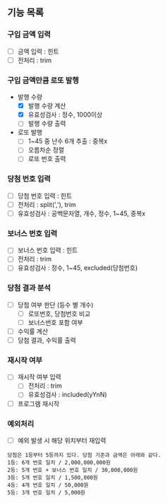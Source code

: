 ## 기능 목록

### 구입 금액 입력

- [ ] 금액 입력 : 힌트
- [ ] 전처리 : trim

### 구입 금액만큼 로또 발행

- 발행 수량
  - [x] 발행 수량 계산
  - [x] 유효성검사 : 정수, 1000이상
  - [ ] 발행 수량 출력
- 로또 발행
  - [ ] 1~45 중 난수 6개 추출 : 중복x
  - [ ] 오름차순 정렬
  - [ ] 로또 번호 출력

### 당첨 번호 입력

- [ ] 당첨 번호 입력 : 힌트
- [ ] 전처리 : split(','), trim
- [ ] 유효성검사 : 공백문자열, 개수, 정수, 1~45, 중복x

### 보너스 번호 입력

- [ ] 보너스 번호 입력 : 힌트
- [ ] 전처리 : trim
- [ ] 유효성검사 : 정수, 1~45, excluded(당첨번호)

### 당첨 결과 분석

- [ ] 당첨 여부 판단 (등수 별 개수)
  - [ ] 로또번호, 당첨번호 비교
  - [ ] 보너스번호 포함 여부
- [ ] 수익률 계산
- [ ] 당첨 결과, 수익률 출력

### 재시작 여부

- [ ] 재시작 여부 입력
  - [ ] 전처리 : trim
  - [ ] 유효성검사 : included(yYnN)
- [ ] 프로그램 재시작

### 예외처리

- [ ] 예외 발생 시 해당 위치부터 재입력

```
당첨은 1등부터 5등까지 있다. 당첨 기준과 금액은 아래와 같다.
1등: 6개 번호 일치 / 2,000,000,000원
2등: 5개 번호 + 보너스 번호 일치 / 30,000,000원
3등: 5개 번호 일치 / 1,500,000원
4등: 4개 번호 일치 / 50,000원
5등: 3개 번호 일치 / 5,000원
```

